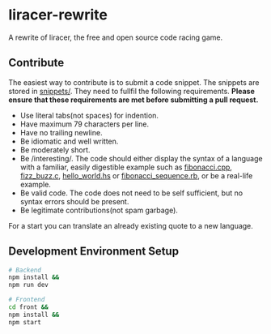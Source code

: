# liracer-rewrite
A rewrite of liracer, the free and open source code racing game.

## Contribute
The easiest way to contribute is to submit a code snippet. The snippets are stored in [snippets/<language>](https://github.com/olav35/liracer-rewrite/tree/master/snippets). They need to fullfil the following requirements. **Please ensure that these requirements are met before submitting a pull request.**
- Use literal tabs(not spaces) for indention.
- Have maximum 79 characters per line.
- Have no trailing newline.
- Be idiomatic and well written.
- Be moderately short.
- Be /interesting/. The code should either display the syntax of a language with a familiar, easily digestible example such as [fibonacci.cpp](https://github.com/olav35/liracer-rewrite/blob/master/snippets/c%2B%2B/fibonacci.cpp), [fizz_buzz.c](https://github.com/olav35/liracer-rewrite/blob/master/snippets/c/fizz_buzz.c), [hello_world.hs](https://github.com/olav35/liracer/blob/master/models/quotes/haskell/hello_world.hs) or [fibonacci_sequence.rb](https://github.com/olav35/liracer-rewrite/blob/master/snippets/ruby/fibonacci_sequence.rb), or be a real-life example.
- Be valid code. The code does not need to be self sufficient, but no syntax errors should be present.
- Be legitimate contributions(not spam garbage).

For a start you can translate an already existing quote to a new language.

## Development Environment Setup
```sh
# Backend
npm install &&
npm run dev
```
```sh
# Frontend
cd front &&
npm install &&
npm start
```
